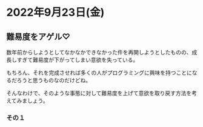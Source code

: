 # 2022年9月23日(金)

## 難易度をアゲル♡

数年前からしようとしてなかなかできなかった件を再開しようとしたものの、成長しすぎて難易度が下がってしまい意欲を失っている。

もちろん、それを完成させれば多くの人がプログラミングに興味を持つことになるだろうと思うものなのだけどね。

そんなわけで、そのような事態に対して難易度を上げて意欲を取り戻す方法を考えてみましょう。

### その１

